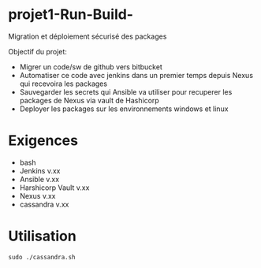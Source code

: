 # projet1-Run-Build-
Migration et déploiement sécurisé des packages

Objectif du projet: 

- Migrer un code/sw de github vers bitbucket 
- Automatiser ce code avec jenkins dans un premier temps depuis Nexus qui recevoira les packages 
- Sauvegarder les secrets qui Ansible va utiliser pour recuperer les packages de Nexus via vault de Hashicorp 
- Deployer les packages sur les environnements windows et linux

# Exigences
- bash
- Jenkins v.xx
- Ansible v.xx
- Harshicorp Vault v.xx
- Nexus v.xx
- cassandra v.xx

# Utilisation
``` 
sudo ./cassandra.sh 
```
